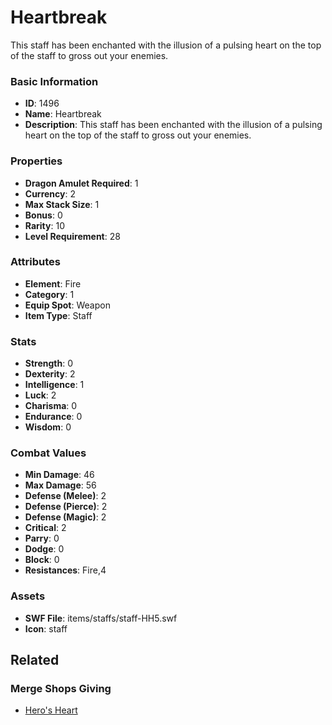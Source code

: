 # Heartbreak

This staff has been enchanted with the illusion of a pulsing heart on the top of the staff to gross out your enemies. 

### Basic Information

- **ID**: 1496
- **Name**: Heartbreak
- **Description**: This staff has been enchanted with the illusion of a pulsing heart on the top of the staff to gross out your enemies. 

### Properties

- **Dragon Amulet Required**: 1
- **Currency**: 2
- **Max Stack Size**: 1
- **Bonus**: 0
- **Rarity**: 10
- **Level Requirement**: 28

### Attributes

- **Element**: Fire
- **Category**: 1
- **Equip Spot**: Weapon
- **Item Type**: Staff

### Stats

- **Strength**: 0
- **Dexterity**: 2
- **Intelligence**: 1
- **Luck**: 2
- **Charisma**: 0
- **Endurance**: 0
- **Wisdom**: 0

### Combat Values

- **Min Damage**: 46
- **Max Damage**: 56
- **Defense (Melee)**: 2
- **Defense (Pierce)**: 2
- **Defense (Magic)**: 2
- **Critical**: 2
- **Parry**: 0
- **Dodge**: 0
- **Block**: 0
- **Resistances**: Fire,4

### Assets

- **SWF File**: items/staffs/staff-HH5.swf
- **Icon**: staff

## Related

### Merge Shops Giving

- [Hero's Heart](../merge-shops/19-hero-s-heart.md)

